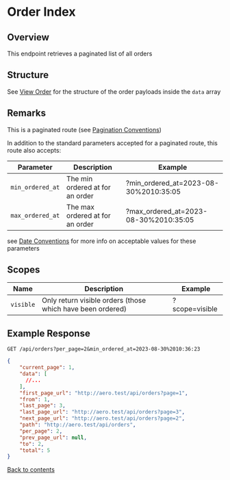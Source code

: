 # Order Index

## Overview

This endpoint retrieves a paginated list of all orders

## Structure

See [View Order](VIEW.md) for the structure of the order payloads inside the `data` array

## Remarks

This is a paginated route (see [Pagination Conventions](../../CONVENTIONS.md#pagination-conventions))

In addition to the standard parameters accepted for a paginated route, this route also accepts:

| Parameter        | Description                     | Example                                 |
|------------------|---------------------------------|-----------------------------------------|
| `min_ordered_at` | The min ordered at for an order | ?min_ordered_at=2023-08-30%2010:35:05   |
| `max_ordered_at` | The max ordered at for an order | ?max_ordered_at=2023-08-30%2010:35:05   |

see [Date Conventions](../../CONVENTIONS.md#date-conventions) for more info on acceptable values for these parameters

## Scopes

| Name      | Description                                                | Example        |
|-----------|------------------------------------------------------------|----------------|
| `visible` | Only return visible orders (those which have been ordered) | ?scope=visible |

## Example Response

```http request
GET /api/orders?per_page=2&min_ordered_at=2023-08-30%2010:36:23
```

```json lines
{
    "current_page": 1,
    "data": [
      //...
    ],
    "first_page_url": "http://aero.test/api/orders?page=1",
    "from": 1,
    "last_page": 3,
    "last_page_url": "http://aero.test/api/orders?page=3",
    "next_page_url": "http://aero.test/api/orders?page=2",
    "path": "http://aero.test/api/orders",
    "per_page": 2,
    "prev_page_url": null,
    "to": 2,
    "total": 5
}
```

[Back to contents](../../README.md#table-of-contents)
